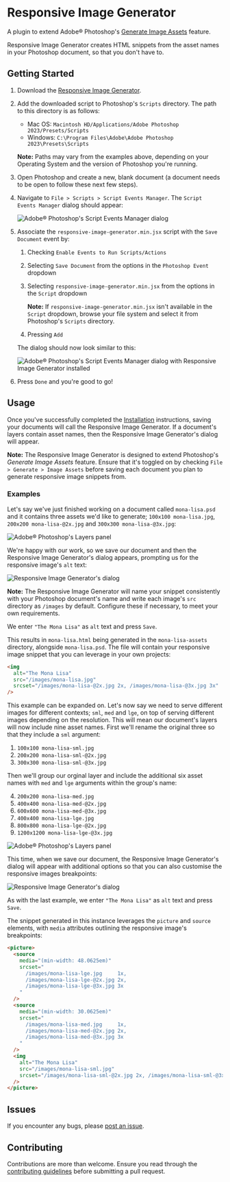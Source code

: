 # Responsive Image Generator

A plugin to extend Adobe® Photoshop's [Generate Image Assets](https://helpx.adobe.com/au/photoshop/using/generate-assets-layers.html) feature.

Responsive Image Generator creates HTML snippets from the asset names in your Photoshop document, so that you don't have to.

## Getting Started

1. Download the [Responsive Image Generator](https://raw.githubusercontent.com/danmad/responsive-image-generator/resources/responsive-image-generator.min.jsx).
2. Add the downloaded script to Photoshop's `Scripts` directory. The path to this directory is as follows:

   - Mac OS: `Macintosh HD/Applications/Adobe Photoshop 2023/Presets/Scripts`
   - Windows: `C:\Program Files\Adobe\Adobe Photoshop 2023\Presets\Scripts`

   **Note:** Paths may vary from the examples above, depending on your Operating
   System and the version of Photoshop you're running.

3. Open Photoshop and create a new, blank document (a document needs to be open to follow these next few steps).
4. Navigate to `File > Scripts > Script Events Manager`. The `Script Events Manager` dialog should appear:

   ![Adobe® Photoshop's Script Events Manager dialog](https://github.com/danmad/responsive-image-generator/blob/resources/getting-started-example-1.png)

5. Associate the `responsive-image-generator.min.jsx` script with the `Save Document` event by:

   1. Checking `Enable Events to Run Scripts/Actions`
   2. Selecting `Save Document` from the options in the `Photoshop Event` dropdown
   3. Selecting `responsive-image-generator.min.jsx` from the options in the `Script` dropdown

      **Note:** If `responsive-image-generator.min.jsx` isn't available in the `Script` dropdown, browse your file system and select it from Photoshop's `Scripts` directory.

   4. Pressing `Add`

   The dialog should now look similar to this:

   ![Adobe® Photoshop's Script Events Manager dialog with Responsive Image Generator installed](https://github.com/danmad/responsive-image-generator/blob/resources/getting-started-example-2.png)

6. Press `Done` and you're good to go!

## Usage

Once you've successfully completed the [Installation](https://github.com/danmad/responsive-image-generator#installation) instructions, saving your documents will call the Responsive Image Generator. If a document's layers contain asset names, then the Responsive Image Generator's dialog will appear.

**Note:** The Responsive Image Generator is designed to extend Photoshop's _Generate Image Assets_ feature. Ensure that it's toggled on by checking `File > Generate > Image Assets` before saving each document you plan to generate responsive image snippets from.

### Examples

Let's say we've just finished working on a document called `mona-lisa.psd` and it contains three assets we'd like to generate; `100x100 mona-lisa.jpg`, `200x200 mona-lisa-@2x.jpg` and `300x300 mona-lisa-@3x.jpg`:

![Adobe® Photoshop's Layers panel](https://github.com/danmad/responsive-image-generator/blob/resources/usage-example-1.png)

We're happy with our work, so we save our document and then the Responsive Image Generator's dialog appears, prompting us for the responsive image's `alt` text:

![Responsive Image Generator's dialog](https://github.com/danmad/responsive-image-generator/blob/resources/usage-example-2.png)

**Note:** The Responsive Image Generator will name your snippet consistently with your Photoshop document's name and write each image's `src` directory as `/images` by default. Configure these if necessary, to meet your own requirements.

We enter `"The Mona Lisa"` as `alt` text and press `Save`.

This results in `mona-lisa.html` being generated in the `mona-lisa-assets` directory, alongside `mona-lisa.psd`. The file will contain your responsive image snippet that you can leverage in your own projects:

```html
<img
  alt="The Mona Lisa"
  src="/images/mona-lisa.jpg"
  srcset="/images/mona-lisa-@2x.jpg 2x, /images/mona-lisa-@3x.jpg 3x"
/>
```

This example can be expanded on. Let's now say we need to serve different images for different contexts; `sml`, `med` and `lge`, on top of serving different images depending on the resolution. This will mean our document's layers will now include nine asset names. First we'll rename the original three so that they include a `sml` argument:

1. `100x100 mona-lisa-sml.jpg`
2. `200x200 mona-lisa-sml-@2x.jpg`
3. `300x300 mona-lisa-sml-@3x.jpg`

Then we'll group our orginal layer and include the additional six asset names with `med` and `lge` arguments within the group's name:

4. `200x200 mona-lisa-med.jpg`
5. `400x400 mona-lisa-med-@2x.jpg`
6. `600x600 mona-lisa-med-@3x.jpg`
7. `400x400 mona-lisa-lge.jpg`
8. `800x800 mona-lisa-lge-@2x.jpg`
9. `1200x1200 mona-lisa-lge-@3x.jpg`

![Adobe® Photoshop's Layers panel](https://github.com/danmad/responsive-image-generator/blob/resources/usage-example-3.png)

This time, when we save our document, the Responsive Image Generator's dialog will appear with additional options so that you can also customise the responsive images breakpoints:

![Responsive Image Generator's dialog](https://github.com/danmad/responsive-image-generator/blob/resources/usage-example-4.png)

As with the last example, we enter `"The Mona Lisa"` as `alt` text and press `Save`.

The snippet generated in this instance leverages the `picture` and `source` elements, with `media` attributes outlining the responsive image's breakpoints:

```html
<picture>
  <source
    media="(min-width: 48.0625em)"
    srcset="
      /images/mona-lisa-lge.jpg     1x,
      /images/mona-lisa-lge-@2x.jpg 2x,
      /images/mona-lisa-lge-@3x.jpg 3x
    "
  />
  <source
    media="(min-width: 30.0625em)"
    srcset="
      /images/mona-lisa-med.jpg     1x,
      /images/mona-lisa-med-@2x.jpg 2x,
      /images/mona-lisa-med-@3x.jpg 3x
    "
  />
  <img
    alt="The Mona Lisa"
    src="/images/mona-lisa-sml.jpg"
    srcset="/images/mona-lisa-sml-@2x.jpg 2x, /images/mona-lisa-sml-@3x.jpg 3x"
  />
</picture>
```

## Issues

If you encounter any bugs, please [post an issue](https://github.com/danmad/responsive-image-generator/issues/new).

## Contributing

Contributions are more than welcome. Ensure you read through the [contributing guidelines](https://github.com/danmad/responsive-image-generator/blob/main/CONTRIBUTING.md) before submitting a pull request.
